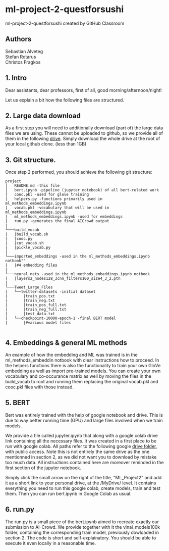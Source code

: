 # ml-project-2-questforsushi
ml-project-2-questforsushi created by GitHub Classroom

## Authors 
Sebastian Alveteg\
Stefan Rotarus\
Christos Fragkos

## 1. Intro 
Dear assistants, dear professors, first of all, good morning/afternoon/night!

Let us explain a bit how the following files are structured. 

## 2. Large data download
As a first step you will need to additionally download (part of) the large data files we are using. These cannot be uploaded to github, so we provide all of them in the following [drive](https://drive.google.com/drive/folders/1XtMsccaqu5as0yxiJCjPQdlqS3ap5kph). Simply download the whole drive at the root of your local github clone. (less than 1GB) 

## 3. Git structure. 
Once step 2 performed, you should achieve the following git structure:  
```
project
│   README.md -this file 
│   bert.ipynb -pipeline (jupyter notebook) of all bert-related work 
│   cooc.pkl -used for glove training
|   helpers.py -functions primarily used in ml_methods_embeddings.ipynb
|   vocab.pkl -vocabulary that will be used in ml_methods_embeddings.ipynb
|   ml_methods_embeddings.ipynb -used for embeddings
|   run.py -generates the final AICrowd output 
|
└───build_vocab
|   |build_vocab.sh
|   |cooc.py
|   |cut_vocab.sh
|   |pickle_vocab.py
│   
└───imported_embeddings -used in the ml_methods_embeddings.ipynb notbook""
|   |#4 embedding files
|
└───neural_nets -used in the ml_methods_embeddings.ipynb notbook
|   |layers2_nodes128_3cnn_filters100_size4_3_2.pth
|
└───Tweet_Large_Files
|   └──twitter-datasets -initial dataset 
|       |train_pos.txt
|       |train_neg.txt
|       |train_pos_full.txt
|       |train_neg_full.txt
|       |test_data.txt
|   └──checkpoint-10000-epoch-1 -final BERT model
|       |#various model files 
 
```

## 4. Embeddings & general ML methods 
An example of how the embedding and ML was trained is in the ml_methods_embeddin notbook with clear instructions how to proceed. In the helpers functions there is also the functionality to train your own GloVe embedding as well as import pre-trained models. You can create your own vocabulary and co-occurance matrix as well by moving the files in the build_vocab to root and running them replacing the original vocab.pkl and cooc.pkl files with those instead.

## 5. BERT

Bert was entirely trained with the help of google notebook and drive. 
This is due to way better running time (GPU) and large files involved when we train models.  

We provide a file called jupyter.ipynb that along with a google colab drive link containing all the necessary files. 
It was created in a first place to be run with google colab. 
All paths refer to the following google [drive folder](https://drive.google.com/drive/folders/11-iqSDHChz9ihD_9gY5L3SKspiwuwyil?usp=sharing), with public access. Note this is not entirely the same drive as the one mentionned in section 2, as we did not want you to download by mistake too much data. 
All instructions contained here are moreover reminded in the first section of the jupyter notebook. 

Simply click the small arrow on the right of the title, "ML_Project2" and add it as a short link to your personal drive, at the /MyDrive/ level. 
It contains everything you need to run this google colab, create models, train and test them. Then you can run bert.ipynb in Google Colab as usual.

## 6. run.py

The run.py is a small piece of the bert.ipynb aimed to recreate exactly our submission to AI-Crowd. 
We provide together with it the vinai_models100k folder, containing the corresponding train model, previously dowloaded in section 2. The code is short and self-explainatory. 
You should be able to execute it even locally in a reasonable time. 

